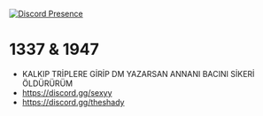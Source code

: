 [![Discord Presence](https://lanyard.cnrad.dev/api/921504197675991131)](https://discord.com/users/921504197675991131)
# 1337 & 1947
- KALKIP TRİPLERE GİRİP DM YAZARSAN ANNANI BACINI SİKERİ ÖLDÜRÜRÜM
- https://discord.gg/sexyy
- https://discord.gg/theshady
